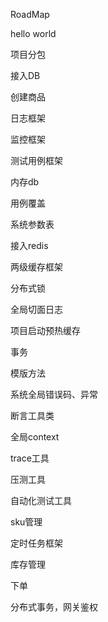 RoadMap

hello world

项目分包

接入DB

创建商品

日志框架

监控框架

测试用例框架

内存db

用例覆盖

系统参数表

接入redis

两级缓存框架

分布式锁

全局切面日志

项目启动预热缓存

事务

模版方法

系统全局错误码、异常

断言工具类

全局context

trace工具

压测工具

自动化测试工具

sku管理

定时任务框架

库存管理

下单

分布式事务，网关鉴权